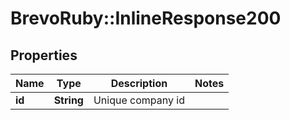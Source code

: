 # BrevoRuby::InlineResponse200

## Properties
Name | Type | Description | Notes
------------ | ------------- | ------------- | -------------
**id** | **String** | Unique company id | 


